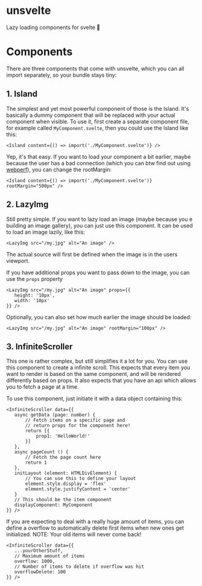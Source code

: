 # unsvelte
 Lazy loading components for svelte 🦥
 
# Components
 There are three components that come with unsvelte, which you can all import separately, so your bundle stays tiny:
 
## 1. Island
 The simplest and yet most powerful component of those is the Island. It's basically a dummy component that will be replaced with your actual component when visible.
 To use it, first create a separate component file, for example called `MyComponent.svelte`, then you could use the Island like this:
 ```svelte
<Island content={() => import('./MyComponent.svelte')} />
 ```
 Yep, it's that easy.
 If you want to load your component a bit earlier, maybe because the user has a bad connection (which you can btw find out using [webperf](https://npmjs.com/package/webper)), you can change the rootMargin:
  ```svelte
<Island content={() => import('./MyComponent.svelte')} rootMargin="500px" />
 ```

## 2. LazyImg
 Still pretty simple. If you want to lazy load an image (maybe because you e building an image gallery), you can just use this component.
 It can be used to load an image lazily, like this:
 ```svelte
<LazyImg src="/my.jpg" alt="An image" />
```
 The actual source will first be defined when the image is in the users viewport.

 If you have additional props you want to pass down to the image, you can use the `props` property
 ```svelte
<LazyImg src="/my.jpg" alt="An image" props={{
    height: '10px',
    width: '10px'
}} />
 ```

 Optionally, you can also set how much earlier the image should be loaded:
 ```svelte
<LazyImg src="/my.jpg" alt="An image" rootMargin="100px" /> 
 ```

## 3. InfiniteScroller
 This one is rather complex, but still simplifies it a lot for you.
 You can use this component to create a infinite scroll.
 This expects that every item you want to render is based on the same
 component, and will be rendered differently based on props.
 It also expects that you have an api which allows you to fetch a page at a time.

 To use this component, just initiate it with a data object containing this:
 ```svelte
<InfiniteScroller data={{
    async getData (page: number) {
        // Fetch items on a specific page and
        // return props for the component here!
        return [{
            prop1: 'HelloWorld!'
        }]
    },
    async pageCount () {
        // Fetch the page count here
        return 1
    },
    initLayout (element: HTMLDivElement) {
        // You can use this to define your layout
        element.style.display = 'flex'
        element.style.justifyContent = 'center'
    }
    // This should be the item component
    displayComponent: MyComponent
}} />
 ```

 If you are expecting to deal with a really huge amount of items,
 you can define a overflow to automatically delete first items
 when new ones get initialized.
 NOTE: Your old items will never come back!

 ```svelte
<InfiniteScroller data={{
    ...yourOtherStuff,
    // Maximum amount of items
    overflow: 1000,
    // Number of items to delete if overflow was hit
    overflowDelete: 100
}} />
 ```